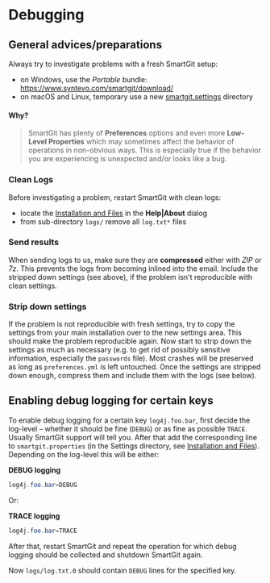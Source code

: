 # Debugging

## General advices/preparations

Always try to investigate problems with a fresh SmartGit setup:

-   on Windows, use the *Portable* bundle: <https://www.syntevo.com/smartgit/download/>
-   on macOS and Linux, temporary use a new [smartgit.settings](../Latest/VM-options.md#location-of-the-settings-directory) directory

#### Why?
> SmartGit has plenty of **Preferences** options and even more **Low-Level
> Properties** which may sometimes affect the behavior of operations in
> non-obvious ways. This is especially true if the behavior you are
> experiencing is unexpected and/or looks like a bug.

### Clean Logs

Before investigating a problem, restart SmartGit with clean logs:

-   locate the [Installation and Files](../Latest/Installation-and-Files.md)
    in the **Help\|About** dialog
-   from sub-directory `logs/` remove all `log.txt*` files

### Send results

When sending logs to us, make sure they are **compressed** either with *ZIP* or *7z*. This prevents the logs from becoming inlined into the email. Include the stripped down settings (see above), if the problem isn't reproducible with clean settings.

### Strip down settings

If the problem is not reproducible with fresh settings, try to copy the settings from your main installation over to the new settings area. This should make the problem reproducible again. Now start to strip down the settings as much as necessary (e.g. to get rid of possibly sensitive information, especially the `passwords` file). Most crashes will be preserved as long as `preferences.yml` is left untouched. Once the settings are stripped down enough, compress them and include them with the logs (see below).

## Enabling debug logging for certain keys

To enable debug logging for a certain key `log4j.foo.bar`, first decide the log-level – whether it should be fine (`DEBUG`) or as fine as possible `TRACE`.
Usually SmartGit support will tell you.
After that add the corresponding line to `smartgit.properties` (in the Settings directory, see [Installation and Files](../Latest/Installation-and-Files.md)).
Depending on the log-level this will be either:

**DEBUG logging**

``` java
log4j.foo.bar=DEBUG
```
Or:

**TRACE logging**

``` java
log4j.foo.bar=TRACE
```
After that, restart SmartGit and repeat the operation for which debug logging should be collected and shutdown SmartGit again.

Now `logs/log.txt.0` should contain `DEBUG` lines for the specified key.
